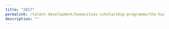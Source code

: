 ```yaml
---
title: "2017"
permalink: /talent-development/humanities-scholarship-programme/the-hsp-class/hsp-class/2017-2/
description: ""
---
```

